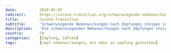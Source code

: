 ```yaml
---
date:          2020-05-07
redirect:      https://corona-transition.org/schwerwiegende-nebenwirkungen-nach-impfungen-steigen-in-der-schweiz-um-den
title:         Corona Transition
subtitle:      'Schwerwiegende Nebenwirkungen nach Impfungen steigen in der Schweiz um den Faktor siebenunddreissig gegenüber 2019'
description:   'Die schwerwiegenden Nebenwirkungen nach Impfungen steigen in der Schweiz weiter an. Laut dem Bulletin der Schweizer Zulassungsbehörde Swissmedic (...)'
country:       CH
categories:    [Impfung, Zahlen]
tags:          [impf-nebenwirkungen, mit oder an impfung gestorben]
---
```


